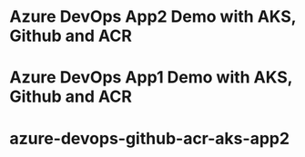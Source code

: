 # Azure DevOps App2 Demo with AKS, Github and ACR
# Azure DevOps App1 Demo with AKS, Github and ACR
# azure-devops-github-acr-aks-app2
